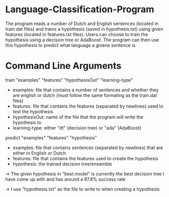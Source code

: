 # Language-Classification-Program

The program reads a number of Dutch and English sentences (located in train.dat files) and trains a hypothesis (saved in hypothesis.txt) using given features (located in features.txt files). Users can choose to train the hypothesis using a decision tree or AdaBoost. The program can then use this hypothesis to predict what language a givene sentence is.


# Command Line Arguments

train "examples" "features" "hypothesisOut" "learning-type"
- examples: file that contains a number of sentences and whether they are english or dutch (must follow the same formating as the train.dat files)
- features: file that contains the features (separated by newlines) used to test the hypothesis
- hypothesisOut: name of the file that the program will write the hypothesis to
- learning-type: either "dt" (decision tree) or "ada" (AdaBoost)

predict "examples" "features" "hypothesis"
- examples: file that contains sentences (separated by newlines) that are either in English or Dutch
- features: file that contains the features used to create the hypothesis
- hypothesis: the trained decision tree/ensemble


-> The given hypothesis in "best.model" is currently the best decision tree I have come up with and has around a 97.8% success rate 

-> I use "hypothesis.txt" as the file to write to when creating a hypothesis

